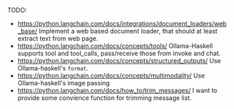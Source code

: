 TODO:
 - https://python.langchain.com/docs/integrations/document_loaders/web_base/
   Implement a web based document loader, that should at least extract text from web page.
 - https://python.langchain.com/docs/concepts/tools/
   Ollama-Haskell supports tool and tool_calls, pass/receive those from invoke and chat.
 - https://python.langchain.com/docs/concepts/structured_outputs/
   Use Ollama-haskell's `format`.
 - https://python.langchain.com/docs/concepts/multimodality/
   Use Ollama-haskell's image passing
 - https://python.langchain.com/docs/how_to/trim_messages/
    I want to provide some convience function for trimming message list.
